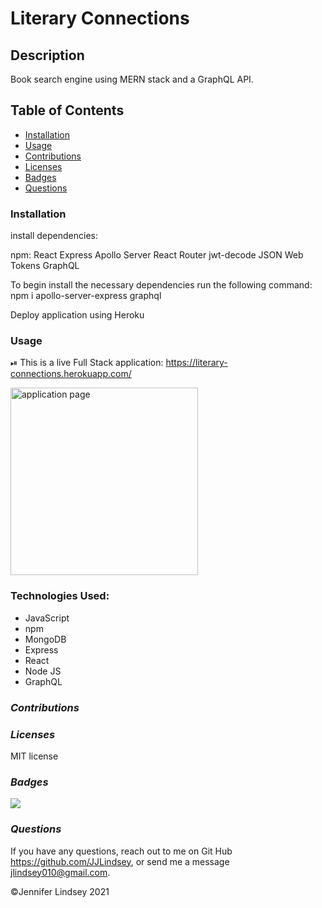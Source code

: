 # Literary Connections

## **Description**
Book search engine using MERN stack and a GraphQL API.

## **Table of Contents**
* [Installation](#installation)
* [Usage](#usage)
* [Contributions](#contributions)
* [Licenses](#licenses)
* [Badges](#Badges)
* [Questions](#questions)


### **Installation**
install dependencies:

npm:
React
Express
Apollo Server
React Router
jwt-decode
JSON Web Tokens
GraphQL

To begin install the necessary dependencies run the following command: npm i apollo-server-express graphql

Deploy application using Heroku

### **Usage**
⏯
This is a live Full Stack application:
https://literary-connections.herokuapp.com/

<img src="./client/src/images/JCOates.png" alt='application page' width=300>



### **Technologies Used:**

* JavaScript
* npm
* MongoDB
* Express
* React
* Node JS
* GraphQL


### *Contributions*


### *Licenses*
MIT license


### *Badges*
<img src="https://img.shields.io/badge/MIT-license-brightgreen">

### *Questions*
If you have any questions, reach out to me on Git Hub https://github.com/JJLindsey, or send me a message jlindsey010@gmail.com.


©Jennifer Lindsey 2021
